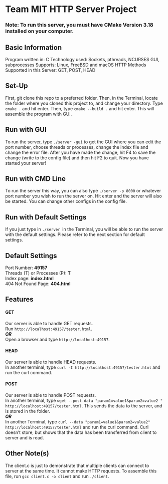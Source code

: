 # Team MIT HTTP Server Project
### Note: To run this server, you must have CMake Version 3.18 installed on your computer.
## Basic Information
Program written in: C
Technology used: Sockets, pthreads, NCURSES GUI, subprocesses
Supports: Linux, FreeBSD and macOS
HTTP Methods Supported in this Server: GET, POST, HEAD
## Set-Up
First, git clone this repo to a preferred folder. Then, in the Terminal, locate the folder where you cloned this project
to, and change your directory. Type ```cmake .``` and hit enter. Then, type ```cmake --build .``` and hit enter. This will assemble
the program with GUI.
## Run with GUI
To run the server, type ```./server -gui``` to get the GUI where you can edit the port number, choose threads or processes, change the index file and change the error file. After you have made the change, hit F4 to save the change (write to the config file) and then hit F2 to quit. Now you have started your server!
## Run with CMD Line
To run the server this way, you can also type ```./server -p 8000``` or whatever port number you wish to run the server on.
Hit enter and the server will also be started. You can change other configs in the config file.
## Run with Default Settings
If you just type in ```./server ```in the Terminal, you will be able to run the server with the default settings. Please refer to the next section for default settings.
## Default Settings
Port Number: **49157**  
Threads (T) or Processes (P): **T**  
Index page: **index.html**  
404 Not Found Page: **404.html**  
## Features
#### GET
Our server is able to handle GET requests.  
Run ```http://localhost:49157/tester.html```.  
***OR***  
Open a browser and type ```http://localhost:49157```. 

#### HEAD
Our server is able to handle HEAD requests.  
In another terminal, type ```curl -I http://localhost:49157/tester.html``` and run the curl command.

#### POST
Our server is able to handle POST requests.  
In another terminal, type ```wget --post-data "param1=value1&param2=value2 " http://localhost:49157/tester.html```.
This sends the data to the server, and is stored in the folder.  
***OR***  
In another Terminal, type ```curl --data "param1=value1&param2=value2" http://localhost:49157/tester.html``` and run the curl command.
Curl doesn’t store, but shows that the data has been transferred from client to server and is read.
## Other Note(s)
The client.c is just to demonstrate that multiple clients can connect to server at the same time. It cannot make HTTP requests. To assemble this file, run ```gcc client.c -o client``` and run ```./client```. 
